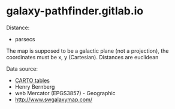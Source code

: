 # galaxy-pathfinder.gitlab.io

Distance:

* parsecs

The map is supposed to be a galactic plane (not a projection), the coordinates must be x, y (Cartesian).  Distances are euclidean

Data source:

* [CARTO tables](https://hbernberg.carto.com/tables/hyperspace/public)
* Henry Bernberg
* web Mercator (EPGS3857)  - Geographic
* http://www.swgalaxymap.com/

